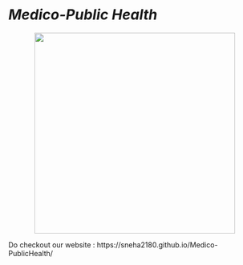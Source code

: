 # ***Medico-Public Health***

<p align="center">
<img width="400px" src="img/logo.png">
</p>
Do checkout our website : https://sneha2180.github.io/Medico-PublicHealth/
